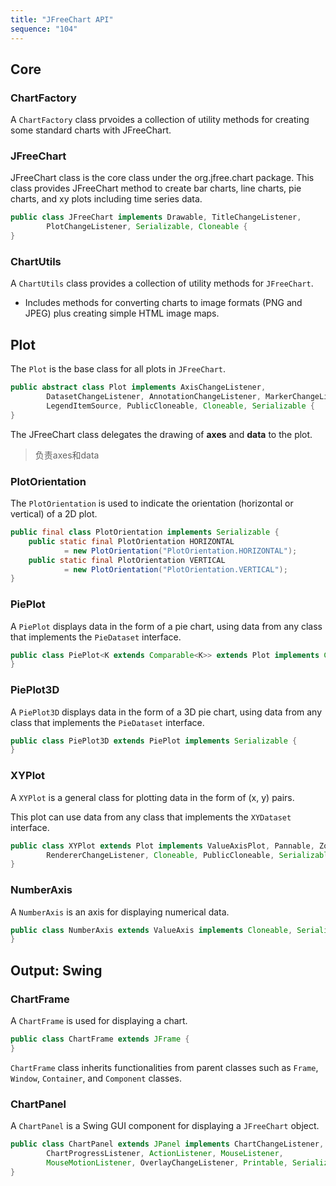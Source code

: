 ```yaml
---
title: "JFreeChart API"
sequence: "104"
---
```


## Core

### ChartFactory

A `ChartFactory` class prvoides a collection of utility methods for creating some standard charts with JFreeChart.

### JFreeChart

JFreeChart class is the core class under the org.jfree.chart package.
This class provides JFreeChart method to create bar charts, line charts, pie charts, and xy plots including time series data.

```java
public class JFreeChart implements Drawable, TitleChangeListener,
        PlotChangeListener, Serializable, Cloneable {
}
```

### ChartUtils

A `ChartUtils` class provides a collection of utility methods for `JFreeChart`.

- Includes methods for converting charts to image formats (PNG and JPEG) plus creating simple HTML image maps.

## Plot

The `Plot` is the base class for all plots in `JFreeChart`.

```java
public abstract class Plot implements AxisChangeListener,
        DatasetChangeListener, AnnotationChangeListener, MarkerChangeListener,
        LegendItemSource, PublicCloneable, Cloneable, Serializable {
}
```

The JFreeChart class delegates the drawing of **axes** and **data** to the plot.

> 负责axes和data

### PlotOrientation

The `PlotOrientation` is used to indicate the orientation (horizontal or vertical) of a 2D plot.

```java
public final class PlotOrientation implements Serializable {
    public static final PlotOrientation HORIZONTAL
            = new PlotOrientation("PlotOrientation.HORIZONTAL");
    public static final PlotOrientation VERTICAL
            = new PlotOrientation("PlotOrientation.VERTICAL");
}
```

### PiePlot

A `PiePlot` displays data in the form of a pie chart, using data from any class that implements the `PieDataset` interface.

```java
public class PiePlot<K extends Comparable<K>> extends Plot implements Cloneable, Serializable {
}
```

### PiePlot3D

A `PiePlot3D` displays data in the form of a 3D pie chart, using data from any class that implements the `PieDataset` interface.

```java
public class PiePlot3D extends PiePlot implements Serializable {
}
```

### XYPlot

A `XYPlot` is a general class for plotting data in the form of (x, y) pairs.

This plot can use data from any class that implements the `XYDataset` interface.

```java
public class XYPlot extends Plot implements ValueAxisPlot, Pannable, Zoomable,
        RendererChangeListener, Cloneable, PublicCloneable, Serializable {
}
```

### NumberAxis

A `NumberAxis` is an axis for displaying numerical data.

```java
public class NumberAxis extends ValueAxis implements Cloneable, Serializable {
}
```

## Output: Swing

### ChartFrame

A `ChartFrame` is used for displaying a chart.

```java
public class ChartFrame extends JFrame {
}
```

`ChartFrame` class inherits functionalities from parent classes such as `Frame`, `Window`, `Container`, and `Component` classes.

### ChartPanel

A `ChartPanel` is a Swing GUI component for displaying a `JFreeChart` object.


```java
public class ChartPanel extends JPanel implements ChartChangeListener,
        ChartProgressListener, ActionListener, MouseListener,
        MouseMotionListener, OverlayChangeListener, Printable, Serializable {
}
```










